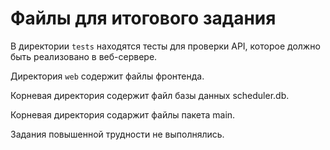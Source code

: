 # Файлы для итогового задания

В директории `tests` находятся тесты для проверки API, которое должно быть реализовано в веб-сервере.

Директория `web` содержит файлы фронтенда.

Корневая директория содержит файл базы данных scheduler.db.

Корневая директория содаржит файлы пакета main.

Задания повышенной трудности не выполнялись.
